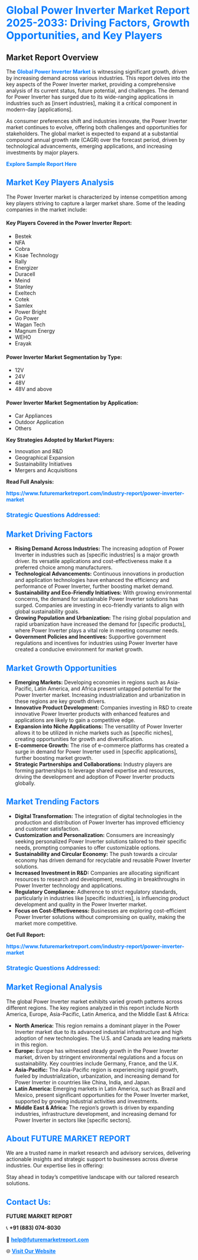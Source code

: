 <h1 style="color: #007BFF;">Global Power Inverter Market Report 2025-2033: Driving Factors, Growth Opportunities, and Key Players</h1>

<section id="overview">
<h2>Market Report Overview</h2>
<p>The <a href="https://www.futuremarketreport.com/industry-report/power-inverter-market" style="color: #007BFF; text-decoration: none;"><strong>Global Power Inverter Market</strong></a> is witnessing significant growth, driven by increasing demand across various industries. This report delves into the key aspects of the Power Inverter market, providing a comprehensive analysis of its current status, future potential, and challenges. The demand for Power Inverter has surged due to its wide-ranging applications in industries such as [insert industries], making it a critical component in modern-day [applications].</p>
<p>As consumer preferences shift and industries innovate, the Power Inverter market continues to evolve, offering both challenges and opportunities for stakeholders. The global market is expected to expand at a substantial compound annual growth rate (CAGR) over the forecast period, driven by technological advancements, emerging applications, and increasing investments by major players.</p>
</section>

<section id="overview">
<p><a href="https://www.futuremarketreport.com/request-sample/reportId=26183" style="color: #007BFF; text-decoration: none;"><strong>Explore Sample Report Here</strong></a></p>
</section>

<section id="key-players">
<h2 style="color: #007BFF;">Market Key Players Analysis</h2>
<p>The Power Inverter market is characterized by intense competition among key players striving to capture a larger market share. Some of the leading companies in the market include:</p>
<h4>Key Players Covered in the Power Inverter Report:</h4>
<ul><li>Bestek</li><li>NFA</li><li>Cobra</li><li>Kisae Technology</li><li>Rally</li><li>Energizer</li><li>Duracell</li><li>Meind</li><li>Stanley</li><li>Exeltech</li><li>Cotek</li><li>Samlex</li><li>Power Bright</li><li>Go Power</li><li>Wagan Tech</li><li>Magnum Energy</li><li>WEHO</li><li>Erayak</li></ul>
<h4>Power Inverter Market Segmentation by Type:</h4>
<ul><li>12V</li><li>24V</li><li>48V</li><li>48V and above</li></ul>

<h4>Power Inverter Market Segmentation by Application:</h4>
<ul><li>Car Appliances</li><li>Outdoor Application</li><li>Others</li></ul>
<p><strong>Key Strategies Adopted by Market Players:</strong></p>
<ul>
<li>Innovation and R&D</li>
<li>Geographical Expansion</li>
<li>Sustainability Initiatives</li>
<li>Mergers and Acquisitions</li>
</ul>
</section>

<section>
<p><strong>Read Full Analysis: </strong></p><a href="https://www.futuremarketreport.com/industry-report/power-inverter-market" style="color: #007BFF; text-decoration: none;"><strong>https://www.futuremarketreport.com/industry-report/power-inverter-market</strong></a>
<h3 style="color: #007BFF;">Strategic Questions Addressed:</h3>
</section>

<section id="driving-factors">
<h2 style="color: #007BFF;">Market Driving Factors</h2>
<ul>
<li><strong>Rising Demand Across Industries:</strong> The increasing adoption of Power Inverter in industries such as [specific industries] is a major growth driver. Its versatile applications and cost-effectiveness make it a preferred choice among manufacturers.</li>
<li><strong>Technological Advancements:</strong> Continuous innovations in production and application technologies have enhanced the efficiency and performance of Power Inverter, further boosting market demand.</li>
<li><strong>Sustainability and Eco-Friendly Initiatives:</strong> With growing environmental concerns, the demand for sustainable Power Inverter solutions has surged. Companies are investing in eco-friendly variants to align with global sustainability goals.</li>
<li><strong>Growing Population and Urbanization:</strong> The rising global population and rapid urbanization have increased the demand for [specific products], where Power Inverter plays a vital role in meeting consumer needs.</li>
<li><strong>Government Policies and Incentives:</strong> Supportive government regulations and incentives for industries using Power Inverter have created a conducive environment for market growth.</li>
</ul>
</section>

<section id="growth-opportunities">
<h2 style="color: #007BFF;">Market Growth Opportunities</h2>
<ul>
<li><strong>Emerging Markets:</strong> Developing economies in regions such as Asia-Pacific, Latin America, and Africa present untapped potential for the Power Inverter market. Increasing industrialization and urbanization in these regions are key growth drivers.</li>
<li><strong>Innovative Product Development:</strong> Companies investing in R&D to create innovative Power Inverter products with enhanced features and applications are likely to gain a competitive edge.</li>
<li><strong>Expansion into Niche Applications:</strong> The versatility of Power Inverter allows it to be utilized in niche markets such as [specific niches], creating opportunities for growth and diversification.</li>
<li><strong>E-commerce Growth:</strong> The rise of e-commerce platforms has created a surge in demand for Power Inverter used in [specific applications], further boosting market growth.</li>
<li><strong>Strategic Partnerships and Collaborations:</strong> Industry players are forming partnerships to leverage shared expertise and resources, driving the development and adoption of Power Inverter products globally.</li>
</ul>
</section>

<section id="trending-factors">
<h2 style="color: #007BFF;">Market Trending Factors</h2>
<ul>
<li><strong>Digital Transformation:</strong> The integration of digital technologies in the production and distribution of Power Inverter has improved efficiency and customer satisfaction.</li>
<li><strong>Customization and Personalization:</strong> Consumers are increasingly seeking personalized Power Inverter solutions tailored to their specific needs, prompting companies to offer customizable options.</li>
<li><strong>Sustainability and Circular Economy:</strong> The push towards a circular economy has driven demand for recyclable and reusable Power Inverter solutions.</li>
<li><strong>Increased Investment in R&D:</strong> Companies are allocating significant resources to research and development, resulting in breakthroughs in Power Inverter technology and applications.</li>
<li><strong>Regulatory Compliance:</strong> Adherence to strict regulatory standards, particularly in industries like [specific industries], is influencing product development and quality in the Power Inverter market.</li>
<li><strong>Focus on Cost-Effectiveness:</strong> Businesses are exploring cost-efficient Power Inverter solutions without compromising on quality, making the market more competitive.</li>
</ul>
</section>

<section>
<p><strong>Get Full Report: </strong></p><a href="https://www.futuremarketreport.com/industry-report/power-inverter-market" style="color: #007BFF; text-decoration: none;"><strong>https://www.futuremarketreport.com/industry-report/power-inverter-market</strong></a>
<h3 style="color: #007BFF;">Strategic Questions Addressed:</h3>
</section>


<section id="regional-analysis">
<h2 style="color: #007BFF;">Market Regional Analysis</h2>
<p>The global Power Inverter market exhibits varied growth patterns across different regions. The key regions analyzed in this report include North America, Europe, Asia-Pacific, Latin America, and the Middle East & Africa:</p>
<ul>
<li><strong>North America:</strong> This region remains a dominant player in the Power Inverter market due to its advanced industrial infrastructure and high adoption of new technologies. The U.S. and Canada are leading markets in this region.</li>
<li><strong>Europe:</strong> Europe has witnessed steady growth in the Power Inverter market, driven by stringent environmental regulations and a focus on sustainability. Key countries include Germany, France, and the U.K.</li>
<li><strong>Asia-Pacific:</strong> The Asia-Pacific region is experiencing rapid growth, fueled by industrialization, urbanization, and increasing demand for Power Inverter in countries like China, India, and Japan.</li>
<li><strong>Latin America:</strong> Emerging markets in Latin America, such as Brazil and Mexico, present significant opportunities for the Power Inverter market, supported by growing industrial activities and investments.</li>
<li><strong>Middle East & Africa:</strong> The region’s growth is driven by expanding industries, infrastructure development, and increasing demand for Power Inverter in sectors like [specific sectors].</li>
</ul>
</section>

<footer>
<h2 style="color: #007BFF;">About FUTURE MARKET REPORT</h2>
<p>We are a trusted name in market research and advisory services, delivering actionable insights and strategic support to businesses across diverse industries. Our expertise lies in offering:</p>

<p>Stay ahead in today’s competitive landscape with our tailored research solutions.</p>

<h2 style="color: #007BFF;">Contact Us:</h2>
<p><strong>FUTURE MARKET REPORT</strong></p>
<p>📞 <strong>+91 (883) 074-8030</strong></p>
<p>📧 <strong><a href="mailto:help@futuremarketreport.com" style="color: #007BFF;">help@futuremarketreport.com</a></strong></p>
<p>🌐 <strong><a href="https://www.futuremarketreport.com/" style="color: #007BFF;">Visit Our Website</a></strong></p>
</footer>